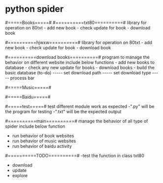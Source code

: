 # python spider

#=====Books=====#
  #==========txt80==========#
  library for operation on 80txt
    - add new book
    - check update for book
    - download book
  
  #==========hjwxw==========#
  library for operation on 80txt
    - add new book
    - check update for book
    - download book

  #==========download books==========#
  program to manage the behavior on different website
  include below functions
    - add new books to database
    - check any new update for books
    - download books
    - build the basic database (to-do)
    ----- set download path
    ----- set download type
    ----- process bar

#=====Music=====#

#=====Baidu=====#

#=====test=====#
  test different module work as expected
  <folder>-<file>".py" will be the program for testing
  <folder>-<file>".txt" will be the expected output

#==========main==========#
manage the behavior of all type of spider
include below function
  - run behavior of book websites
  - run behavior of music websites
  - run behavior of baidu activity

#==========TODO==========#
-test the function in class txt80
  - download
  - update
  - explore